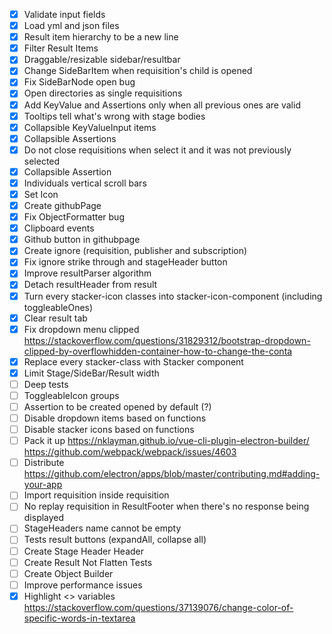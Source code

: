 - [x] Validate input fields
- [x] Load yml and json files
- [x] Result item hierarchy to be a new line
- [x] Filter Result Items
- [x] Draggable/resizable sidebar/resultbar 
- [x] Change SideBarItem when requisition's child is opened
- [x] Fix SideBarNode open bug
- [x] Open directories as single requisitions
- [x] Add KeyValue and Assertions only when all previous ones are valid
- [x] Tooltips tell what's wrong with stage bodies
- [x] Collapsible KeyValueInput items
- [x] Collapsible Assertions
- [x] Do not close requisitions when select it and it was not previously selected
- [x] Collapsible Assertion
- [x] Individuals vertical scroll bars
- [x] Set Icon
- [x] Create githubPage
- [x] Fix ObjectFormatter bug
- [x] Clipboard events 
- [x] Github button in githubpage
- [x] Create ignore (requisition, publisher and subscription)
- [x] Fix ignore strike through and stageHeader button
- [x] Improve resultParser algorithm
- [x] Detach resultHeader from result
- [x] Turn every stacker-icon classes into stacker-icon-component (including toggleableOnes) 
- [x] Clear result tab
- [x] Fix dropdown menu clipped
        https://stackoverflow.com/questions/31829312/bootstrap-dropdown-clipped-by-overflowhidden-container-how-to-change-the-conta
- [x] Replace every stacker-class with Stacker component
- [x] Limit Stage/SideBar/Result width
- [ ] Deep tests
- [ ] ToggleableIcon groups
- [ ] Assertion to be created opened by default (?)
- [ ] Disable dropdown items based on functions
- [ ] Disable stacker icons based on functions
- [ ] Pack it up
        https://nklayman.github.io/vue-cli-plugin-electron-builder/
        https://github.com/webpack/webpack/issues/4603
- [ ] Distribute https://github.com/electron/apps/blob/master/contributing.md#adding-your-app
- [ ] Import requisition inside requisition
- [ ] No replay requisition in ResultFooter when there's no response being displayed
- [ ] StageHeaders name cannot be empty
- [ ] Tests result buttons (expandAll, collapse all)
- [ ] Create Stage Header Header
- [ ] Create Result Not Flatten Tests
- [ ] Create Object Builder
- [ ] Improve performance issues
- [x] Highlight <<stacker>> variables https://stackoverflow.com/questions/37139076/change-color-of-specific-words-in-textarea
